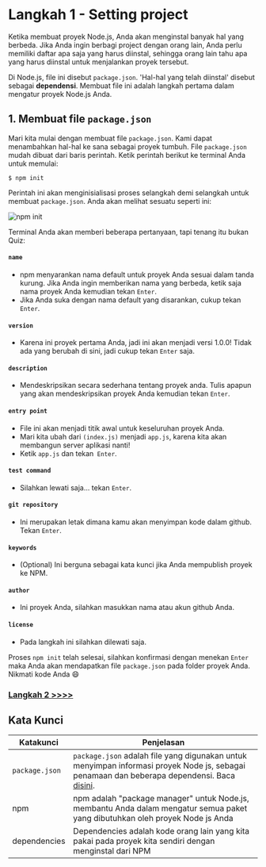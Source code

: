 # Langkah 1 - Setting project

Ketika membuat proyek Node.js, Anda akan menginstal banyak hal yang berbeda. Jika Anda ingin berbagi project dengan orang lain, Anda perlu memiliki daftar apa saja  yang harus diinstal, sehingga orang lain tahu apa yang harus diinstal untuk menjalankan proyek tersebut.

Di Node.js, file ini disebut `package.json`. 'Hal-hal yang telah diinstal' disebut sebagai **dependensi**. Membuat file ini adalah langkah pertama dalam mengatur proyek Node.js Anda.

## 1. Membuat file `package.json`

Mari kita mulai dengan membuat file `package.json`. Kami dapat menambahkan hal-hal ke sana sebagai proyek tumbuh. File `package.json` mudah dibuat dari baris perintah. Ketik perintah berikut ke terminal Anda untuk memulai:

```
$ npm init
```

Perintah ini akan menginisialisasi proses selangkah demi selangkah untuk membuat `package.json`. Anda akan melihat sesuatu seperti ini:

![npm init](https://github.com/talkasrul/workshop-express/blob/master/img/initialProject.png?raw=true)

Terminal Anda akan memberi beberapa pertanyaan, tapi tenang itu bukan Quiz:

#### `name`
* npm menyarankan nama default untuk proyek Anda sesuai dalam tanda kurung. Jika Anda ingin memberikan nama yang berbeda, ketik saja nama proyek Anda kemudian tekan `Enter`.
* Jika Anda suka dengan nama default yang disarankan, cukup tekan `Enter`.

#### `version`
* Karena ini proyek pertama Anda, jadi ini akan menjadi versi 1.0.0! Tidak ada yang berubah di sini, jadi cukup tekan `Enter` saja.

#### `description`
* Mendeskripsikan secara sederhana tentang proyek anda. Tulis apapun yang akan mendeskripsikan proyek Anda kemudian tekan `Enter`.

#### `entry point`
* File ini akan menjadi titik awal untuk keseluruhan proyek Anda.
* Mari kita ubah dari `(index.js)` menjadi `app.js`, karena kita akan membangun server aplikasi nanti!
* Ketik `app.js` dan tekan` Enter`.

#### `test command`
* Silahkan lewati saja... tekan `Enter`.

#### `git repository`
* Ini merupakan letak dimana kamu akan menyimpan kode dalam github.  Tekan `Enter`.

#### `keywords`
* (Optional) Ini berguna sebagai kata kunci jika Anda mempublish proyek ke NPM.

#### `author`
* Ini proyek Anda, silahkan masukkan nama atau akun github Anda.

#### `license`
* Pada langkah ini silahkan dilewati saja.

Proses `npm init` telah selesai, silahkan konfirmasi dengan menekan `Enter` maka Anda akan mendapatkan file `package.json` pada folder proyek Anda. Nikmati kode Anda :smile:

### [Langkah 2 >>>>](https://github.com/talkasrul/workshop-express/blob/master/learn/step_02.md)

## Kata Kunci

| Katakunci | Penjelasan |
|-----------|-------------------------------|
| `package.json` | `package.json` adalah file yang digunakan untuk menyimpan informasi proyek Node js, sebagai penamaan dan beberapa dependensi. Baca [disini](http://browsenpm.org/package.json). |
| npm | npm adalah "package manager" untuk Node.js, membantu Anda dalam mengatur semua paket yang dibutuhkan oleh proyek Node js Anda |
| dependencies | Dependencies adalah kode orang lain yang kita pakai pada proyek kita sendiri dengan menginstal dari NPM |
